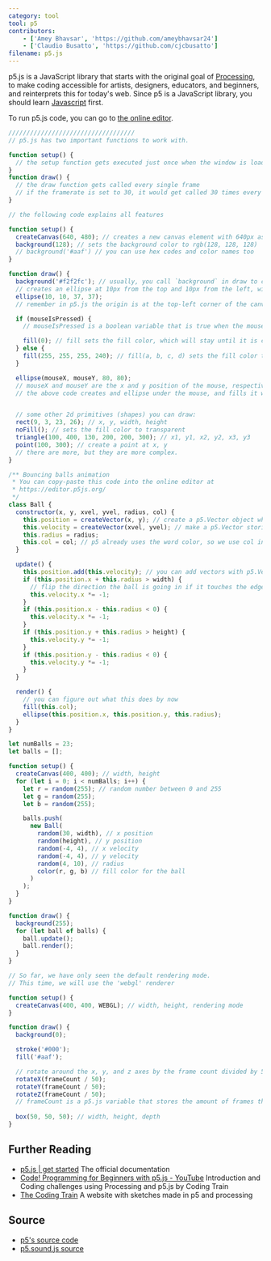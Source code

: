 ```yaml
---
category: tool
tool: p5
contributors:
    - ['Amey Bhavsar', 'https://github.com/ameybhavsar24']
    - ['Claudio Busatto', 'https://github.com/cjcbusatto']
filename: p5.js
---
```


p5.js is a JavaScript library that starts with the original goal of [Processing](https://processing.org), to make coding accessible for artists, designers, educators, and beginners, and reinterprets this for today's web.
Since p5 is a JavaScript library, you should learn [Javascript](https://learnxinyminutes.com/docs/javascript/) first.

To run p5.js code, you can go to [the online editor](https://editor.p5js.org/).

```js
///////////////////////////////////
// p5.js has two important functions to work with.

function setup() {
  // the setup function gets executed just once when the window is loaded
}
function draw() {
  // the draw function gets called every single frame
  // if the framerate is set to 30, it would get called 30 times every second
}

// the following code explains all features

function setup() {
  createCanvas(640, 480); // creates a new canvas element with 640px as width as 480px as height
  background(128); // sets the background color to rgb(128, 128, 128)
  // background('#aaf') // you can use hex codes and color names too
}

function draw() {
  background('#f2f2fc'); // usually, you call `background` in draw to clear the screen
  // creates an ellipse at 10px from the top and 10px from the left, with width and height 37
  ellipse(10, 10, 37, 37);
  // remember in p5.js the origin is at the top-left corner of the canvas

  if (mouseIsPressed) {
    // mouseIsPressed is a boolean variable that is true when the mouse is down, and false otherwise

    fill(0); // fill sets the fill color, which will stay until it is changed
  } else {
    fill(255, 255, 255, 240); // fill(a, b, c, d) sets the fill color to rgba(a, b, c, d)
  }

  ellipse(mouseX, mouseY, 80, 80);
  // mouseX and mouseY are the x and y position of the mouse, respectively
  // the above code creates and ellipse under the mouse, and fills it with white or black


  // some other 2d primitives (shapes) you can draw:
  rect(9, 3, 23, 26); // x, y, width, height
  noFill(); // sets the fill color to transparent
  triangle(100, 400, 130, 200, 200, 300); // x1, y1, x2, y2, x3, y3
  point(100, 300); // create a point at x, y
  // there are more, but they are more complex.
}

/** Bouncing balls animation
 * You can copy-paste this code into the online editor at
 * https://editor.p5js.org/
 */
class Ball {
  constructor(x, y, xvel, yvel, radius, col) {
    this.position = createVector(x, y); // create a p5.Vector object which stores the x and y
    this.velocity = createVector(xvel, yvel); // make a p5.Vector storing the velocity
    this.radius = radius;
    this.col = col; // p5 already uses the word color, so we use col instead
  }

  update() {
    this.position.add(this.velocity); // you can add vectors with p5.Vector.add(p5.Vector)
    if (this.position.x + this.radius > width) {
      // flip the direction the ball is going in if it touches the edge
      this.velocity.x *= -1;
    }
    if (this.position.x - this.radius < 0) {
      this.velocity.x *= -1;
    }
    if (this.position.y + this.radius > height) {
      this.velocity.y *= -1;
    }
    if (this.position.y - this.radius < 0) {
      this.velocity.y *= -1;
    }
  }

  render() {
    // you can figure out what this does by now
    fill(this.col);
    ellipse(this.position.x, this.position.y, this.radius);
  }
}

let numBalls = 23;
let balls = [];

function setup() {
  createCanvas(400, 400); // width, height
  for (let i = 0; i < numBalls; i++) {
    let r = random(255); // random number between 0 and 255
    let g = random(255);
    let b = random(255);

    balls.push(
      new Ball(
        random(30, width), // x position
        random(height), // y position
        random(-4, 4), // x velocity
        random(-4, 4), // y velocity
        random(4, 10), // radius
        color(r, g, b) // fill color for the ball
      )
    );
  }
}

function draw() {
  background(255);
  for (let ball of balls) {
    ball.update();
    ball.render();
  }
}

// So far, we have only seen the default rendering mode.
// This time, we will use the 'webgl' renderer

function setup() {
  createCanvas(400, 400, WEBGL); // width, height, rendering mode
}

function draw() {
  background(0);

  stroke('#000');
  fill('#aaf');

  // rotate around the x, y, and z axes by the frame count divided by 50
  rotateX(frameCount / 50);
  rotateY(frameCount / 50);
  rotateZ(frameCount / 50);
  // frameCount is a p5.js variable that stores the amount of frames that have passed
 
  box(50, 50, 50); // width, height, depth
}
```

## Further Reading

- [p5.js | get started](http://p5js.org/get-started/) The official documentation
- [Code! Programming for Beginners with p5.js - YouTube](https://www.youtube.com/watch?v=yPWkPOfnGsw&vl=en) Introduction and Coding challenges using Processing and p5.js by Coding Train
- [The Coding Train](https://codingtra.in/) A website with sketches made in p5 and processing

## Source

- [p5's source code](https://github.com/processing/p5.js)
- [p5.sound.js source](https://github.com/processing/p5.js-sound)
